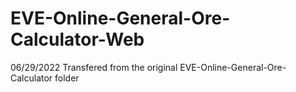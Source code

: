# EVE-Online-General-Ore-Calculator-Web
 
06/29/2022 Transfered from the original EVE-Online-General-Ore-Calculator folder